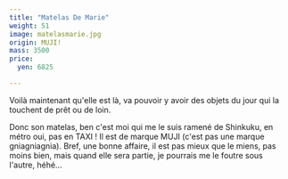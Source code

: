 ```yaml
---
title: "Matelas De Marie"
weight: 51
image: matelasmarie.jpg
origin: MUJI!
mass: 3500
price:
  yen: 6825

---
```


Voilà maintenant qu'elle est là, va pouvoir y avoir des objets du jour qui la touchent de prêt ou de loin. 

Donc son matelas, ben c'est moi qui me le suis ramené de Shinkuku, en métro oui, pas en TAXI ! Il est de marque MUJI (c'est pas une marque gniagniagnia). Bref, une bonne affaire, il est pas mieux que le miens, pas moins bien, mais quand elle sera partie, je pourrais me le foutre sous l'autre, héhé...